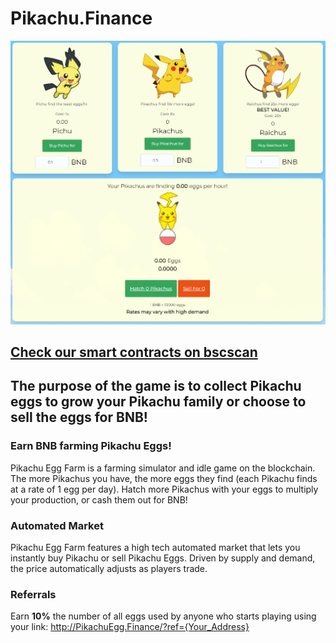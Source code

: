 # Pikachu.Finance

![alt 属性文本](./bg.png)

## [Check our smart contracts on bscscan](https://bscscan.com/address/0x805c5019c5120ee1c6148a935ba95777fd64413b#code) 

## The purpose of the game is to collect Pikachu eggs to grow your Pikachu family or choose to sell the eggs for BNB!

### Earn BNB farming Pikachu Eggs!
Pikachu Egg Farm is a farming simulator and idle game on the blockchain.
The more Pikachus you have, the more eggs they find (each Pikachu finds at a rate of 1 egg per day).
Hatch more Pikachus with your eggs to multiply your production, or cash them out for BNB!

### Automated Market
Pikachu Egg Farm features a high tech automated market that lets you instantly buy Pikachu or sell Pikachu Eggs. Driven by supply and demand, the price automatically adjusts as players trade.

### Referrals
Earn **10%** the number of all eggs used by anyone who starts playing using your link: http://PikachuEgg.Finance/?ref={Your_Address}
